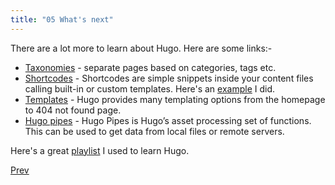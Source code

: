 ```yaml
---
title: "05 What's next"
---
```


There are a lot more to learn about Hugo. Here are some links:-
- [Taxonomies](https://www.youtube.com/watch?v=pCPCQgqC8RA&list=PLLAZ4kZ9dFpOnyRlyS-liKL5ReHDcj4G3&index=10) - separate pages based on categories, tags etc.
- [Shortcodes](https://gohugo.io/content-management/shortcodes/) - Shortcodes are simple snippets inside your content files calling built-in or custom templates. Here's an [example](/extras/shortcodes) I did.
- [Templates](https://www.youtube.com/watch?v=gnJbPO-GFIw&list=PLLAZ4kZ9dFpOnyRlyS-liKL5ReHDcj4G3&index=11) - Hugo provides many templating options from the homepage to 404 not found page.
- [Hugo pipes](https://gohugo.io/hugo-pipes/) - Hugo Pipes is Hugo’s asset processing set of functions. This can be used to get data from local files or remote servers.

Here's a great [playlist](https://www.youtube.com/playlist?list=PLLAZ4kZ9dFpOnyRlyS-liKL5ReHDcj4G3) I used to learn Hugo.

[Prev](/posts/04_templates)
